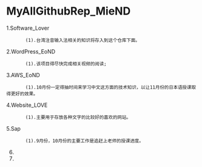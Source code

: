 # MyAllGithubRep_MieND




1.Software_Lover                          
           
           (1).台湾注音输入法相关的知识将存入到这个仓库下面。


2.WordPress_EoND
           
           (1).该项目得尽快完成相关视频的阅读;

3.AWS_EoND
           
           (1).10月份一定得抽时间来学习中文这方面的技术知识，以让11月份的日本语授课取得更好的效果。

4.Website_LOVE
           
           (1).主要用于存放各种文字的比较好的喜欢的网站。

5.Sap
           
           (1).9月份，10月份的主要工作是追赶上老师的授课进度。
           

6.

7.


